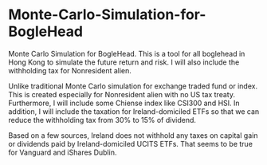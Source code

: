 # Monte-Carlo-Simulation-for-BogleHead
Monte Carlo Simulation for BogleHead. This is a tool for all boglehead in Hong Kong to simulate the future return and risk. I will also include the withholding tax for Nonresident alien.

Unlike traditional Monte Carlo simulation for exchange traded fund or index. This is created especially for Nonresident alien with no US tax treaty.
Furthermore, I will include some Chiense index like CSI300 and HSI. In addition, I will include the taxation for Ireland-domiciled ETFs so that we can reduce the withholding tax from 30% to 15% of dividend.

Based on a few sources, Ireland does not withhold any taxes on capital gain or dividends paid by Ireland-domiciled UCITS ETFs. That seems to be true for Vanguard and iShares Dublin.

